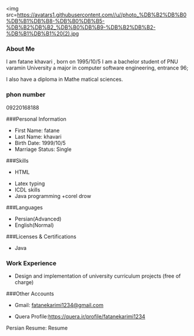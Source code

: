 <img src=https://avatars1.githubusercontent.com//u//photo_%DB%B2%DB%B0%DB%B1%DB%B8-%DB%B0%DB%B5-%DB%B2%DB%B2_%DB%B0%DB%B9-%DB%B2%DB%B2-%DB%B1%DB%B1%20(2).jpg

### About Me
I am fatane khavari  , born on 1995/10/5
I am a bachelor student of PNU varamin University a major in computer software engineering, entrance 96;

I also have a diploma in Mathe matical sciences.

### phon number
09220168188

###Personal Information
- First Name: fatane
- Last Name: khavari
- Birth Date: 1999/10/5
- Marriage Status: Single


###Skills
- HTML
+ Latex typing
+ ICDL skills
+ Java programming
+corel drow


###Languages
- Persian(Advanced)
- English(Normal)

###Licenses & Certifications
+ Java 

### Work Experience
+ Design and implementation of university curriculum projects (free of charge)

###Other Accounts

- Gmail: fatanekarimi1234@gmail.com

- Quera Profile:https://quera.ir/profile/fatanekarimi1234

Persian Resume: Resume
